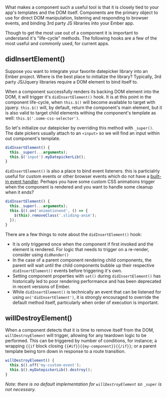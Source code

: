 What makes a component such a useful tool is that it is closely tied to your app's templates and the DOM itself.  Components are the primary object to use for direct DOM manipulation, listening and responding to browser events, and binding 3rd party JS libraries into your Ember app.

Though to get the most use out of a component it is important to understand it's "life-cycle" methods. The following hooks are a few of the most useful and commonly used, for current apps.

## didInsertElement()

Suppose you want to integrate your favorite datepicker library into an Ember project.  Where is the best place to initialize the library?  Typically, 3rd party JS/Jquery libraries require a DOM element to bind itself to.

When a component successfully renders its backing DOM element into the DOM, it will trigger it's `didInsertElement()` hook.  It is at this point in the component life-cycle, when `this.$()` will become available to target with jquery. `this.$()` will, by default, return the component's main element, but it is also valid to target child elements withing the component's template as well: `this.$('.some-css-selector')`.

So let's initialize our datepicker by overriding this method with `_super()`.  The date pickers usually attach to an `<input>` so we will find an input within out component's template.

```components/my-component.js
didInsertElement() {
  this._super(...arguments);
  this.$('input').myDatepickerLib();
}
```

`didInsertElement()` is also a place to bind event listeners.  this is particialrly useful for custom events or other browser events which do not have a [built-in event handler](http://guides.emberjs.com/v2.1.0/components/handling-events/#toc_event-names).  Perhaps you have some custom CSS animations trigger when the component is rendered and you want to handle some cleanup when it ends?

```components/my-component.js
didInsertElement() {
  this._super(...arguments);
  this.$().on('animationend', () => {
    $(this).removeClass('.sliding-anim');
  });
}
```

There are a few things to note about the `didInsertElement()` hook:

- It is only triggered once when the component if first invoked and the element is rendered. For logic that needs to trigger on a re-render, consider using `didRender()`
- In the case of a parent component rendering child components, the parent will wait until the child components bubble up their respective `didInsertElement()` events before triggering it's own.
- Setting component properties with `set()` during `didInsertElement()` has historically led to poor rendering performance and has been deprecated in recent versions of Ember.
- While `didInsertElement()` is technically an event that can be listened for using `on('didInsertElement')`, it is strongly encouraged to override the default method itself, particularly when order of execution is important.

## willDestroyElement()

When a component detects that it is time to remove itself from the DOM, `willDestroyElement` will trigger, allowing for any teardown logic to be performed.  This can be triggered by number of conditions, for instance; a wrapping `{{if` block closing `{{#if}}{{my-component}}{{/if}}`; or a parent template being torn down in response to a route transition.

```components/my-component.js
willDestroyElement() {
  this.$().off('my-custom-event');
  this.$().myDatepickerLib().destroy();
}
```
_Note: there is no default implementation for `willDestroyElement` so `_super` is not necessary._
